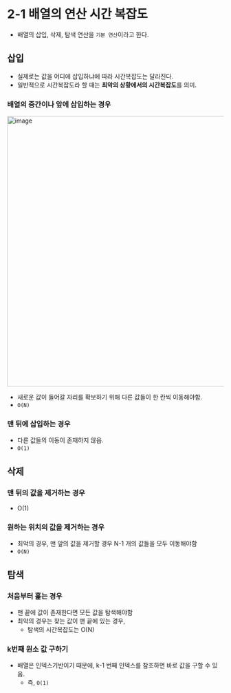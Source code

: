 # 2-1 배열의 연산 시간 복잡도

- 배열의 삽입, 삭제, 탐색 연산을 `기본 연산`이라고 한다.

## 삽입

- 실제로는 값을 어디에 삽입하냐에 따라 시간복잡도는 달라진다.
- 일반적으로 시간복잡도라 할 때는 **최악의 상황에서의 시간복잡도**를 의미.

### 배열의 중간이나 앞에 삽입하는 경우

<img width="628" alt="image" src="https://github.com/haero77/Today-I-Learned/assets/65555299/63f65ed8-4729-46c3-a41a-e4df9bba0b22">

- 새로운 값이 들어갈 자리를 확보하기 위해 다른 값들이 한 칸씩 이동해야함.
- `O(N)`


### 맨 뒤에 삽입하는 경우 

- 다른 값들의 이동이 존재하지 않음.
- `O(1)`

## 삭제

### 맨 뒤의 값을 제거하는 경우 

- O(1)

### 원하는 위치의 값을 제거하는 경우 

- 최악의 경우, 맨 앞의 값을 제거할 경우 N-1 개의 값들을 모두 이동해야함
- `O(N)`


## 탐색

### 처음부터 훑는 경우

- 맨 끝에 값이 존재한다면 모든 값을 탐색해야함
- 최악의 경우는 찾는 값이 맨 끝에 있는 경우,
  - 탐색의 시간복잡도는 O(N)

### k번째 원소 값 구하기

- 배열은 인덱스기반이기 때문에, k-1 번째 인덱스를 참조하면 바로 값을 구할 수 있음.
  - 즉, `O(1)`